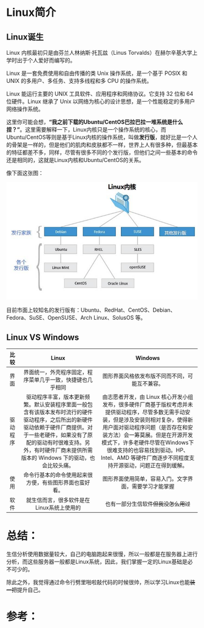 # Linux简介
## Linux诞生
Linux 内核最初只是由芬兰人林纳斯·托瓦兹（Linus Torvalds）在赫尔辛基大学上学时出于个人爱好而编写的。

Linux 是一套免费使用和自由传播的类 Unix 操作系统，是一个基于 POSIX 和 UNIX 的多用户、多任务、支持多线程和多 CPU 的操作系统。

Linux 能运行主要的 UNIX 工具软件、应用程序和网络协议。它支持 32 位和 64 位硬件。Linux 继承了 Unix 以网络为核心的设计思想，是一个性能稳定的多用户网络操作系统。

这里你可能会想，**“我之前下载的Ubuntu/CentOS巴拉巴拉一堆系统是什么捏？”**。这里需要解释一下，Linux内核只是一个操作系统的核心，而Ubuntu/CentOS等则是基于Linux内核的操作系统，叫做**发行版**，就好比是一个人的骨架是一样的，但是他们的肌肉和皮肤都不一样，世界上人有很多种，但最基本的特征都差不多，同样，尽管有很多不同的个发行版，但他们之间一些基本的命令还是相同的，这就是Linux内核和Ubuntu/CentOS的关系。

像下面这张图：

![](https://raw.githubusercontent.com/yf8578/Mybook_pic/main/2023/202311242256628.jpeg)

目前市面上较知名的发行版有：Ubuntu、RedHat、CentOS、Debian、Fedora、SuSE、OpenSUSE、Arch Linux、SolusOS 等。

## Linux VS Windows

|   比较   |                                                                                                                        Linux                                                                                                                        |                                                                                                                                                                   Windows                                                                                                                                                                   |
| :------: | :-------------------------------------------------------------------------------------------------------------------------------------------------------------------------------------------------------------------------------------------------: | :-----------------------------------------------------------------------------------------------------------------------------------------------------------------------------------------------------------------------------------------------------------------------------------------------------------------------------------------: |
|   界面   |                                                                                             界面统一，外壳程序固定，程序菜单几乎一致，快捷键也几乎相同                                                                                              |                                                                                                                                               图形界面风格依发布版不同而不同，可能互不兼容。                                                                                                                                                |
| 驱动程序 | 驱动程序丰富，版本更新频繁。默认安装程序里面一般包含有该版本发布时流行的硬件驱动程序，之后所出的新硬件驱动依赖于硬件厂商提供。对于一些老硬件，如果没有了原配的驱动有时很难支持。另外，有时硬件厂商未提供所需版本的 Windows 下的驱动，也会比较头痛。 | 由志愿者开发，由 Linux 核心开发小组发布，很多硬件厂商基于版权考虑并未提供驱动程序，尽管多数无需手动安装，但是涉及安装则相对复杂，使得新用户面对驱动程序问题（是否存在和安装方法）会一筹莫展。但是在开源开发模式下，许多老硬件尽管在Windows下很难支持的也容易找到驱动。HP、Intel、AMD 等硬件厂商逐步不同程度支持开源驱动，问题正在得到缓解。 |
|   使用   |                                                                                               命令行基本的命令使用起来很方便，有些图形界面也蛮好看。                                                                                                |                                                                                                                                           图形界面使用简单，容易入门。文字界面，需要学习才能掌握                                                                                                                                            |
|   软件   |                                                                                                      就生信而言，很多软件是在Linux系统上使用的                                                                                                      |                                                                                                                                                    也有一部分生信软件~~但我没怎么用过~~                                                                                                                                                     |


# 总结：

生信分析使用数据量较大，自己的电脑跑起来很慢，所以一般都是在服务器上进行分析，而这些服务器一般都是Linux系统，因此，我们掌握一定的Linux基础是必不可少的。

除此之外，我觉得通过命令行劈里啪啦敲代码的时候很帅，所以学习Linux也能~~装一把~~提升自己。

# 参考：
